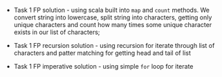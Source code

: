 * Task 1 FP solution - using scala built into `map` and `count` methods. 
We convert string into lowercase, split string into characters, getting only unique characters and count how many 
times some unique character exists in our list of characters;

* Task 1 FP recursion solution - using recursion for iterate through list of characters
and patter matching for getting head and tail of list

* Task 1 FP imperative solution - using simple `for` loop for iterate


